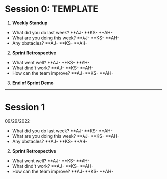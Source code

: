 # Session 0: TEMPLATE

1. **Weekly Standup**
  * What did you do last week?
    **AJ-
    **KS-
    **AH-
  * What are you doing this week?
    **AJ-
    **KS-
    **AH-
  * Any obstacles?
    **AJ-
    **KS-
    **AH-
    
2. **Sprint Retrospective**
  * What went well?
    **AJ-
    **KS-
    **AH-
  * What dind't work?
    **AJ-
    **KS-
    **AH-
  * How can the team improve?
    **AJ-
    **KS-
    **AH-

3. **End of Sprint Demo**
___

# Session 1
09/29/2022

  * What did you do last week?
    **AJ-
    **KS-
    **AH-
  * What are you doing this week?
    **AJ-
    **KS-
    **AH-
  * Any obstacles?
    **AJ-
    **KS-
    **AH-
    
2. **Sprint Retrospective**
  * What went well?
    **AJ-
    **KS-
    **AH-
  * What dind't work?
    **AJ-
    **KS-
    **AH-
  * How can the team improve?
    **AJ-
    **KS-
    **AH-
